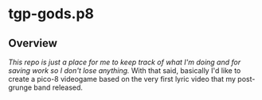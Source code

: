 # tgp-gods.p8

## Overview

_This repo is just a place for me to keep track of what I'm doing and for saving work so I don't lose anything._ 
With that said, basically I'd like to create a pico-8 videogame based on the very first lyric video that my post-grunge band released.
